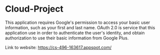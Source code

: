 # Cloud-Project

This application requires Google's permission to access your basic user information, such as your first and last name. OAuth 2.0 is service that this application use in order to authenticate the user's identity, and obtain authorization to use their basic information from Google Plus.


Link to website: https://cs-496-163617.appspot.com/
